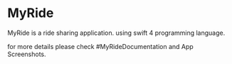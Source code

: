 # MyRide

MyRide is a ride sharing application.
using swift 4 programming language.

for more details please check #MyRideDocumentation and App Screenshots.
